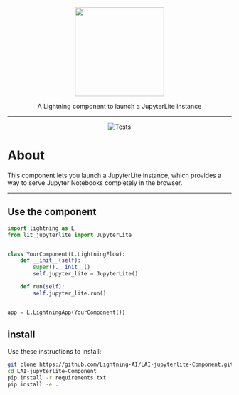 <!---:lai-name: JupyterLite--->

<div align="center">
<img src="https://pl-bolts-doc-images.s3.us-east-2.amazonaws.com/lai.png" width="200px">

A Lightning component to launch a JupyterLite instance
______________________________________________________________________

![Tests](https://github.com/Lightning-AI/LAI-jupyterlite-Component/actions/workflows/ci-testing.yml/badge.svg)

</div>

# About

This component lets you launch a JupyterLite instance, which provides a way to serve Jupyter Notebooks completely in the
browser.


----

## Use the component

<!---:lai-use:--->

```python
import lightning as L
from lit_jupyterlite import JupyterLite


class YourComponent(L.LightningFlow):
    def __init__(self):
        super().__init__()
        self.jupyter_lite = JupyterLite()

    def run(self):
        self.jupyter_lite.run()


app = L.LightningApp(YourComponent())

```

## install

Use these instructions to install:

<!---:lai-install:--->

```bash
git clone https://github.com/Lightning-AI/LAI-jupyterlite-Component.git
cd LAI-jupyterlite-Component
pip install -r requirements.txt
pip install -e .
```
